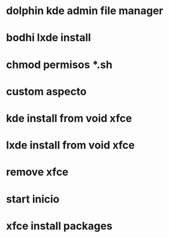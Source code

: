 # dolphin kde admin file manager
# bodhi lxde install
# chmod permisos *.sh
# custom aspecto
# kde install from void xfce
# lxde install from void xfce
# remove xfce
# start inicio
# xfce install packages
